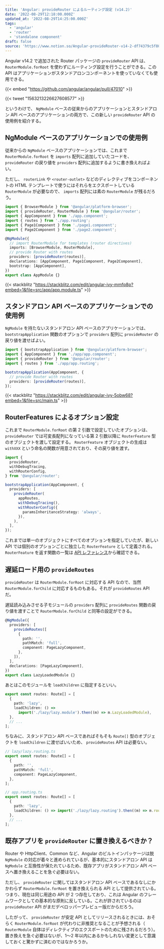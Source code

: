```yaml
---
title: 'Angular: provideRouter によるルーティング設定 (v14.2)'
date: '2022-08-29T12:18:00.000Z'
updated_at: '2022-08-29T14:25:00.000Z'
tags:
  - 'angular'
  - 'router'
  - 'standalone component'
draft: false
source: 'https://www.notion.so/Angular-provideRouter-v14-2-df74379c5f804dff9fb816ae978af4a8'
---
```


Angular v14.2 で追加された Router パッケージの `provideRouter` API は、 `RouterModule.forRoot` を使わずにルーティング設定を行うことができる。この API はアプリケーションがスタンドアロンコンポーネントを使っていなくても使用できる。

{{< embed "https://github.com/angular/angular/pull/47010" >}}

{{< tweet "1563213226627608577" >}}

というわけで、 `NgModule` ベースの従来からのアプリケーションとスタンドアロン API ベースのアプリケーションの両方で、この新しい `provideRouter` API の使用例を紹介する。

## NgModule ベースのアプリケーションでの使用例

従来からの `NgModule` ベースのアプリケーションでは、これまで `RouterModule.forRoot` を `imports` 配列に追加していたコードを、 `provideRouter` の戻り値を `providers` 配列に追加するように書き換えればよい。

ただし、 `routerLink` や `<router-outlet>` などのディレクティブをコンポーネントの HTML テンプレートで使うにはそれらをエクスポートしている `RouterModule` が必要なので、 `imports` 配列には素の `RouterModule` が残るだろう。

```typescript
import { BrowserModule } from '@angular/platform-browser';
import { provideRouter, RouterModule } from '@angular/router';
import { AppComponent } from './app.component';
import { routes } from './app.routing';
import { Page1Component } from './page1.component';
import { Page2Component } from './page2.component';

@NgModule({
  // import RouterModule for templates (router directives)
  imports: [BrowserModule, RouterModule],
  // provide Router with routes
  providers: [provideRouter(routes)],
  declarations: [AppComponent, Page1Component, Page2Component],
  bootstrap: [AppComponent],
})
export class AppModule {}
```

{{< stackblitz "https://stackblitz.com/edit/angular-ivy-mmfp8p?embed=1&file=src/app/app.module.ts" >}}

## スタンドアロン API ベースのアプリケーションでの使用例

`NgModule` を持たないスタンドアロン API ベースのアプリケーションでは、 `bootstrapApplication` 関数のオプションで `providers` 配列に `provideRouter` の戻り値を渡せばよい。

```typescript
import { bootstrapApplication } from '@angular/platform-browser';
import { AppComponent } from './app/app.component';
import { provideRouter } from '@angular/router';
import { routes } from './app/app.routing';

bootstrapApplication(AppComponent, {
  // provide Router with routes
  providers: [provideRouter(routes)],
});
```

{{< stackblitz "https://stackblitz.com/edit/angular-ivy-5obw68?embed=1&file=src/main.ts" >}}

## RouterFeatures によるオプション設定

これまで `RouterModule.forRoot` の第 2 引数で設定していたオプションは、 `provideRouter` では可変長配列になっている第 2 引数以降に `RouterFeature` 型のオブジェクトを渡して設定する。 `RouterFeature` オブジェクトの生成は `withXXX` という命名の関数が用意されており、その戻り値を渡す。

```typescript
import {
  provideRouter,
  withDebugTracing,
  withRouterConfig,
} from '@angular/router';

bootstrapApplication(AppComponent, {
  providers: [
    provideRouter(
      appRoutes,
      withDebugTracing(),
      withRouterConfig({
        paramsInheritanceStrategy: 'always',
      }),
    ),
  ],
});
```

これまでは単一のオブジェクトにすべてのオプションを指定していたが、新しい API では個別のオプションごとに独立した `RouterFeature` として定義される。 `RouterFeature` を返す関数の一覧は [API レファレンス](https://angular.io/api/router#functions)から確認できる。

## 遅延ロード用の `provideRoutes`

`provideRouter` は `RouterModule.forRoot` に対応する API なので、当然 `RouterModule.forChild` に対応するものもある。それが `provideRoutes` API だ。

遅延読み込みさせる子モジュールの `providers` 配列に `provideRoutes` 関数の戻り値を渡すことで `RouterModule.forChild` と同等の設定ができる。

```typescript
@NgModule({
  providers: [
    provideRoutes([
      {
        path: '',
        pathMatch: 'full',
        component: PageLazyComponent,
      },
    ]),
  ],
  declarations: [PageLazyComponent],
})
export class LazyLoadedModule {}
```

あとはこのモジュールを `loadChildren` に指定するといい。

```typescript
export const routes: Route[] = [
  {
    path: 'lazy',
    loadChildren: () =>
      import('./lazy/lazy.module').then((m) => m.LazyLoadedModule),
  },
  // ...
];
```

ちなみに、スタンドアロン API ベースであればそもそも `Route[]` 型のオブジェクトを `loadChildren` に渡せばいいため、 `provideRoutes` API は必要ない。

```typescript
// lazy/lazy.routing.ts
export const routes: Route[] = [
  {
    path: '',
    pathMatch: 'full',
    component: PageLazyComponent,
  },
];

// app.routing.ts
export const routes: Route[] = [
  {
    path: 'lazy',
    loadChildren: () => import('./lazy/lazy.routing').then((m) => m.routes),
  },
  // ...
];
```

## 既存アプリを `provideRouter` に置き換えるべきか？

Router や HttpClient、Common など、Angular のビルトインパッケージは脱 `NgModule` の対応が着々と進められているが、基本的にスタンドアロン API は `NgModule` と互換性が保たれているため、既存アプリがスタンドアロン API ベースへ置き換えることを急ぐ必要はない。

ただし、 `provideRouter` に関してはスタンドアロン API ベースであるなしにかかわらず `RouterModule.forRoot` を置き換えられる API として提供されている。つまり、現在は同じ用途の API が 2 つ存在しており、これは Angular のフレームワークとしての基本的な原則に反している。これが許されているのは `provideRouter` API がまだデベロッパープレビュー版だからだろう。

したがって、 `provideRouter` が安定 API としてリリースされるときには、おそらく `RouterModule.forRoot` が代わりに非推奨となることが予想される（ `RouterModule` 自体はディレクティブのエクスポートのために残されるだろう）。置き換えを急ぐ必要はないが、1〜2 年以内にあるかもしれない変更として意識しておくと驚かずに済むのではなかろうか。
